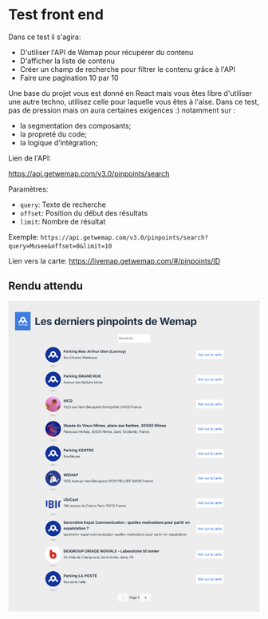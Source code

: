 # Test front end

Dans ce test il s'agira:

- D'utiliser l'API de Wemap pour récupérer du contenu
- D'afficher la liste de contenu
- Créer un champ de recherche pour filtrer le contenu grâce à l'API
- Faire une pagination 10 par 10

Une base du projet vous est donné en React mais vous êtes libre d'utiliser une autre techno, utilisez celle pour laquelle vous êtes à l'aise.
Dans ce test, pas de pression mais on aura certaines exigences :) notamment sur :

- la segmentation des composants;
- la propreté du code;
- la logique d’intégration;

Lien de l'API:

https://api.getwemap.com/v3.0/pinpoints/search

Paramètres:
- `query`: Texte de recherche
- `offset`: Position du début des résultats
- `limit`: Nombre de résultat

Exemple: `https://api.getwemap.com/v3.0/pinpoints/search?query=Musee&offset=0&limit=10`

Lien vers la carte:
https://livemap.getwemap.com/#/pinpoints/ID

## Rendu attendu 

![](/rendu.png)
